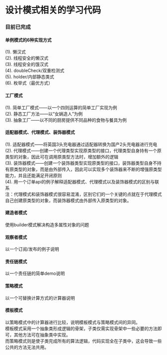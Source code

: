 # 设计模式相关的学习代码

### 目前已完成

#### 单例模式的6种实现方式
(1). 懒汉式<br>
(2). 线程安全的懒汉式<br>
(3). 线程安全的饿汉式<br>
(4). doubleCheck/双重检测式<br>
(5). holder/内部静态类式<br>
(6). 枚举式（最优方式）<br>

#### 工厂模式
(1). 简单工厂模式——以一个四则运算的简单工厂实现为例<br>
(2). 静态工厂方法——以“女娲造人”为例<br>
(3). 抽象工厂——以不同的厨房提供不同品种的食物与餐具为例<br>

#### 适配器模式、代理模式、装饰器模式
(1). 适配器模式——将英国3头充电器通过适配器转换为国产2头充电器进行充电<br>
(2). 代理模式——创建一个代理类型实现原类型的接口，代理类型自身持有一个原类型的对象，因此可在调用原类型方法时，增加额外的逻辑<br>
(3). 装饰器模式——创建一个装饰器类型实现原类型的接口，装饰器类型自身不持有原类型的对象，而是由外部传入，因此可以实现多个装饰器来不断的增强原类型能力，并且还能满足开闭原则<br>
(4). 用一个订单api的例子解释适配器模式、代理模式以及装饰器模式的区别与联系<br>
注：代理模式和装饰器模式很容易混淆，区别它们的一个关键的点就在于代理模式自己创建原类型的对象，而装饰器模式由外部传入原类型的对象。
#### 建造者模式
使用builder模式解决构造多属性对象的问题
#### 观察者模式
以一个订阅/发布的例子说明
#### 责任链模式
以一个责任链的简单demo说明
#### 策略模式
以一个可替换计算方式的计算器说明
#### 模板模式
以策略模式中的计算器进行比较，说明模板模式与策略模式间的异同。<br>
模板模式采用一个抽象类形成逻辑的骨架，子类仅需实现骨架中一些必要的方法即可，其他方法可在抽象类中实现。<br>
而策略模式则是使子类完成所有的算法逻辑，代码实现全在子类中，这会导致一些公共的方法无法共用。
